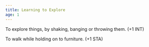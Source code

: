 ```yaml
---
title: Learning to Explore
age: 1
---
```

To explore things, by shaking, banging or throwing them. (+1 INT)

To walk while holding on to furniture. (+1 STA)
